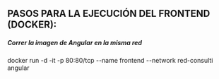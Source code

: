 ## PASOS PARA LA EJECUCIÓN DEL FRONTEND (DOCKER):
##### Correr la imagen de Angular en la misma red
docker run -d -it -p 80:80/tcp --name frontend --network red-consulti angular
